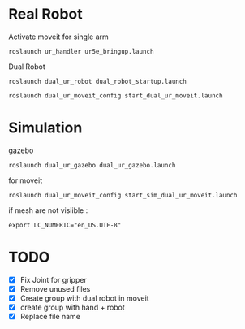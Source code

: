 # Real Robot #



Activate moveit for single arm
```
roslaunch ur_handler ur5e_bringup.launch 
```


Dual Robot
```
roslaunch dual_ur_robot dual_robot_startup.launch 
```
```
roslaunch dual_ur_moveit_config start_dual_ur_moveit.launch 
```




# Simulation


gazebo
```
roslaunch dual_ur_gazebo dual_ur_gazebo.launch 
```

for moveit 
```
roslaunch dual_ur_moveit_config start_sim_dual_ur_moveit.launch 
```

if mesh are not visiible :
```
export LC_NUMERIC="en_US.UTF-8"
```




# TODO

- [x] Fix Joint for gripper
- [x] Remove unused files
- [x] Create group with dual robot in moveit
- [x] create group with hand + robot
- [x] Replace file name
